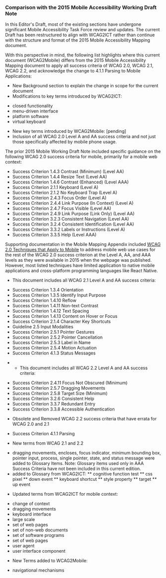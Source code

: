 ### Comparison with the 2015 Mobile Accessibility Working Draft Note

In this Editor's Draft, most of the existing sections have undergone significant Mobile Accessibility Task Force review and updates. The current Draft has been restructured to align with WCAG2ICT rather than continue with the structure and format of the 2015 Mobile Accessibility Mapping document. 

With this perspective in mind, the following list highlights where this current document (WCAG2Mobile) differs from the 2015 Mobile Accessibility Mapping document to apply all success criteria of WCAG 2.0, WCAG 2.1, WCAG 2.2, and acknowledge the change to 4.1.1 Parsing to Mobile Applications:

- New Background section to explain the change in scope for the current document
- Modifications to key terms introduced by WCAG2ICT:
* closed functionality
* menu-driven interface
* platform software
* virtual keyboard
- New key terms introduced by WCAG2Mobile:
[pending]
- Inclusion of all WCAG 2.0 Level A and AA success criteria and not just those specifically affected by mobile phone usage.

The prior 2015 Mobile Working Draft Note included specific guidance on the following WCAG 2.0 success criteria for mobile, primarily for a mobile web context: 

* Success Criterion 1.4.3 Contrast (Minimum) (Level AA)
* Success Criterion 1.4.4 Resize Text (Level AA)
* Success Criterion 1.4.6 Contrast (Enhanced) (Level AAA)
* Success Criterion 2.1.1 Keyboard (Level A)
* Success Criterion 2.1.2 No Keyboard Trap (Level A)
* Success Criterion 2.4.3 Focus Order (Level A)
* Success Criterion 2.4.4 Link Purpose (In Context) (Level A)
* Success Criterion 2.4.7 Focus Visible (Level AA)
* Success Criterion 2.4.9 Link Purpose (Link Only) (Level AA)
* Success Criterion 3.2.3 Consistent Navigation (Level AA)
* Success Criterion 3.2.4 Consistent Identification (Level AA)
* Success Criterion 3.3.2 Labels or Instructions (Level A)
* Success Criterion 3.3.5 Help (Level AAA)

Supporting documentation in the Mobile Mapping Appendix included [WCAG 2.0 Techniques that Apply to Mobile](https://www.w3.org/WAI/GL/mobile-a11y-tf/MobileTechniques/) to address mobile web use cases for the rest of the WCAG 2.0 success criterion at the Level A, AA, and AAA levels as they were available in 2015 when the webpage was published. However, most listed techniques have limited application to native mobile applications and cross-platform programming languages like React Native.  

- This document includes all WCAG 2.1 Level A and AA success criteria:
* Success Criterion 1.3.4 Orientation
* Success Criterion 1.3.5 Identify Input Purpose
* Success Criterion 1.4.10 Reflow
* Success Criterion 1.4.11 Non-text Contrast
* Success Criterion 1.4.12 Text Spacing
* Success Criterion 1.4.13 Content on Hover or Focus
* Success Criterion 2.1.4 Character Key Shortcuts
* Guideline 2.5 Input Modalities
* Success Criterion 2.5.1 Pointer Gestures
* Success Criterion 2.5.2 Pointer Cancellation
* Success Criterion 2.5.3 Label in Name
* Success Criterion 2.5.4 Motion Actuation
* Success Criterion 4.1.3 Status Messages
  
- - This document includes all WCAG 2.2 Level A and AA success criteria:
* Success Criterion 2.4.11 Focus Not Obscured (Minimum)
* Success Criterion 2.5.7 Dragging Movements
* Success Criterion 2.5.8 Target Size (Minimum)
* Success Criterion 3.2.6 Consistent Help
* Success Criterion 3.3.7 Redundant Entry
* Success Criterion 3.3.8 Accessible Authentication
  
- Obsolete and Removed WCAG 2.2 success criteria that have errata for WCAG 2.0 and 2.1
* Success Criterion 4.1.1 Parsing
- New terms from WCAG 2.1 and 2.2
* dragging movements, encloses, focus indicator, minimum bounding box, pointer input, process, single pointer, state, and status message were added to Glossary Items. Note: Glossary items used only in AAA Success Criteria have not been included in this current edition. 
* added to Glossary from WCAG2ICT:
** cognitive function test
** css pixel
** down event
** keyboard shortcut
** style property
** target
** up event
- Updated terms from WCAG2ICT for mobile context:
* change of context
* dragging movements
* keyboard interface
* large scale
* set of web pages
* set of non-web documents
* set of software programs
* set of web pages
* user agent
* user interface component
- New Terms added to WCAG2Mobile:
* navigational mechanisms
